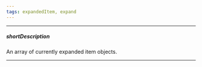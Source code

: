 ```yaml
---
tags: expandedItem, expand
---
```

---
##### shortDescription
An array of currently expanded item objects.

---
